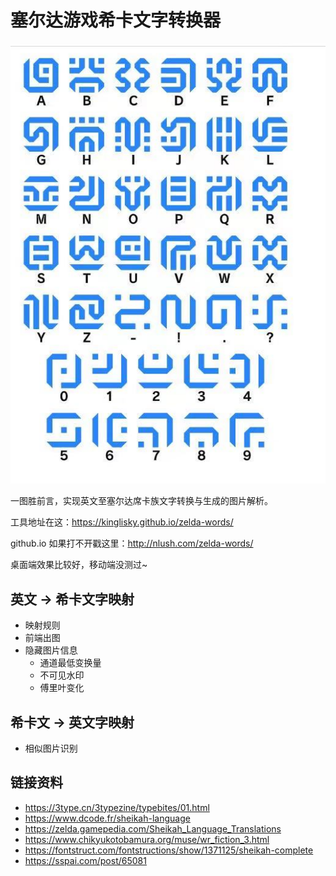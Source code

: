 # 塞尔达游戏希卡文字转换器

![字典](./map.jpeg)

一图胜前言，实现英文至塞尔达席卡族文字转换与生成的图片解析。

工具地址在这：https://kinglisky.github.io/zelda-words/

github.io 如果打不开戳这里：http://nlush.com/zelda-words/

桌面端效果比较好，移动端没测过~
## 英文 -> 希卡文字映射
- 映射规则
- 前端出图
- 隐藏图片信息
    - 通道最低变换量
    - 不可见水印
    - 傅里叶变化
## 希卡文 -> 英文字映射

- 相似图片识别

## 链接资料
- https://3type.cn/3typezine/typebites/01.html
- https://www.dcode.fr/sheikah-language
- https://zelda.gamepedia.com/Sheikah_Language_Translations
- https://www.chikyukotobamura.org/muse/wr_fiction_3.html
- https://fontstruct.com/fontstructions/show/1371125/sheikah-complete
- https://sspai.com/post/65081